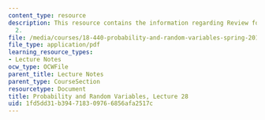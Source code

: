 ```yaml
---
content_type: resource
description: This resource contains the information regarding Review for Midterm Exam
  2.
file: /media/courses/18-440-probability-and-random-variables-spring-2014/1fd5dd31b394718309766856afa2517c_MIT18_440S14_Lecture28.pdf
file_type: application/pdf
learning_resource_types:
- Lecture Notes
ocw_type: OCWFile
parent_title: Lecture Notes
parent_type: CourseSection
resourcetype: Document
title: Probability and Random Variables, Lecture 28
uid: 1fd5dd31-b394-7183-0976-6856afa2517c
---
```

